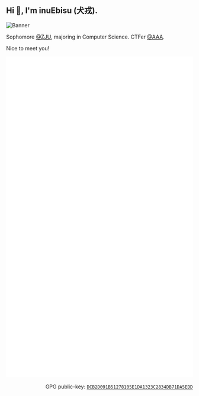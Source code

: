 ## Hi 👋, I'm inuEbisu (犬戎).

![Banner](/banner_noise.avif)

Sophomore [@ZJU](https://www.zju.edu.cn/english/), majoring in Computer Science. CTFer [@AAA](https://github.com/team-s2).

Nice to meet you!

![Metrics](/github-metrics.svg)

<p align="right">GPG public-key: <code><a href="https://keys.openpgp.org/vks/v1/by-fingerprint/DCB2D091B51278105E1DA1323C2834DB71DA5EDD">DCB2D091B51278105E1DA1323C2834DB71DA5EDD</a></code></p>